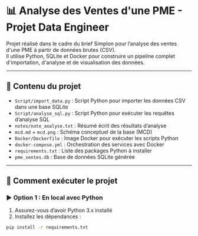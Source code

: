# 📊 Analyse des Ventes d'une PME - Projet Data Engineer

Projet réalisé dans le cadre du brief Simplon pour l’analyse des ventes d'une PME à partir de données brutes (CSV).  
Il utilise Python, SQLite et Docker pour construire un pipeline complet d'importation, d'analyse et de visualisation des données.

---

## 📂 Contenu du projet

- `Script/import_data.py` : Script Python pour importer les données CSV dans une base SQLite
- `Script/analyse_sql.py` : Script Python pour exécuter les requêtes d’analyse SQL
- `notes/note_analyse.txt` : Résumé écrit des résultats d’analyse
- `mcd.md` + `mcd.png` : Schéma conceptuel de la base (MCD)
- `Docker/Dockerfile` : Image Docker pour exécuter les scripts Python
- `docker-compose.yml` : Orchestration des services avec Docker
- `requirements.txt` : Liste des packages Python à installer
- `pme_ventes.db` : Base de données SQLite générée

---

## 🚀 Comment exécuter le projet

### ▶️ Option 1 : En local avec Python

1. Assurez-vous d’avoir Python 3.x installé
2. Installez les dépendances :
```bash
pip install -r requirements.txt
